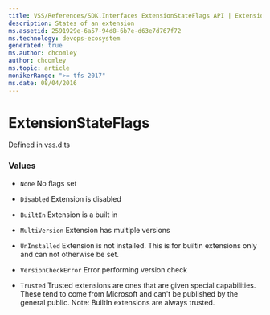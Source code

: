 ```yaml
---
title: VSS/References/SDK.Interfaces ExtensionStateFlags API | Extensions for Azure DevOps Services
description: States of an extension
ms.assetid: 2591929e-6a57-94d8-6b7e-d63e7d767f72
ms.technology: devops-ecosystem
generated: true
ms.author: chcomley
author: chcomley
ms.topic: article
monikerRange: ">= tfs-2017"
ms.date: 08/04/2016
---
```


# ExtensionStateFlags

Defined in vss.d.ts

### Values

- `None` No flags set

- `Disabled` Extension is disabled

- `BuiltIn` Extension is a built in

- `MultiVersion` Extension has multiple versions

- `UnInstalled` Extension is not installed. This is for builtin extensions only and can not otherwise be set.

- `VersionCheckError` Error performing version check

- `Trusted` Trusted extensions are ones that are given special capabilities. These tend to come from Microsoft and can&#x27;t be published by the general public. Note: BuiltIn extensions are always trusted.
